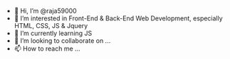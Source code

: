 - 👋 Hi, I’m @raja59000
- 👀 I’m interested in Front-End & Back-End Web Development, especially HTML, CSS, JS & Jquery
- 🌱 I’m currently learning JS
- 💞️ I’m looking to collaborate on ...
- 📫 How to reach me ...

<!---
raja59000/raja59000 is a ✨ special ✨ repository because its `README.md` (this file) appears on your GitHub profile.
You can click the Preview link to take a look at your changes.
--->
